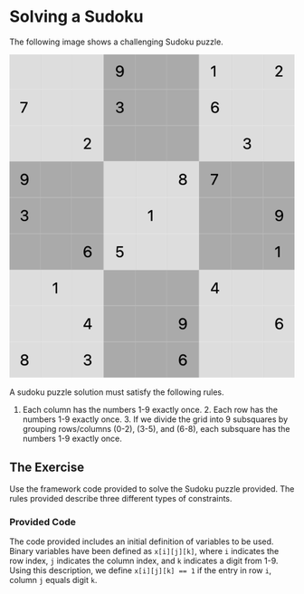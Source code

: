 # Solving a Sudoku

The following image shows a challenging Sudoku puzzle.

![Puzzle](assets/puzzle.png "Sudoku Puzzle")

A sudoku puzzle solution must satisfy the following rules.

1.  Each column has the numbers 1-9 exactly once.  2.  Each row has the numbers
1-9 exactly once.  3.  If we divide the grid into 9 subsquares by grouping
rows/columns (0-2), (3-5), and (6-8), each subsquare has the numbers 1-9
exactly once.

## The Exercise

Use the framework code provided to solve the Sudoku puzzle provided. The rules
provided describe three different types of constraints.

### Provided Code

The code provided includes an initial definition of variables to be used.
Binary variables have been defined as `x[i][j][k]`, where `i` indicates the row
index, `j` indicates the column index, and `k` indicates a digit from 1-9.
Using this description, we define `x[i][j][k] == 1` if the entry in row `i`,
column `j` equals digit `k`.
